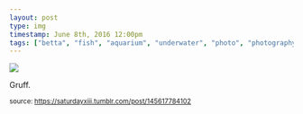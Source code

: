 ```yaml
---
layout: post
type: img
timestamp: June 8th, 2016 12:00pm
tags: ["betta", "fish", "aquarium", "underwater", "photo", "photography"]
---
```

<img src="https://saturdayxiii.github.io/media/145617784102.jpg"/>

Gruff.
 
  
<small>source: https://saturdayxiii.tumblr.com/post/145617784102</small>